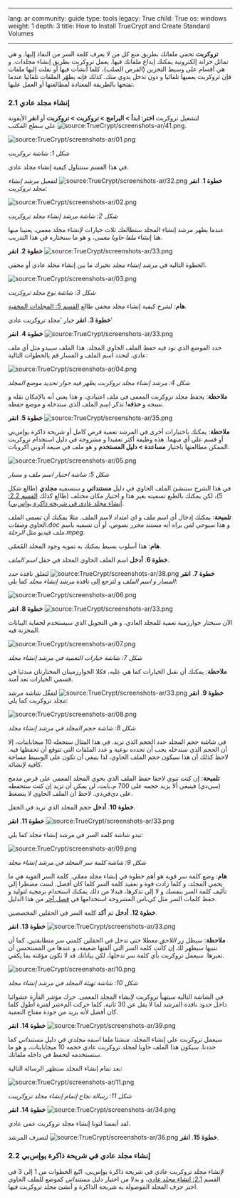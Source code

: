

---

lang: ar
community: guide
type: tools
legacy: True
child: True
os: windows
weight: 1
depth: 3
title: How to Install TrueCrypt and Create Standard Volumes

---

<p>
<strong>تروكربت</strong> تحمي ملفاتك بطريق منع كل من لا يعرف كلمة السر من النفاذ إليها. و هي تماثل خزانة إلكترونية يمكنك إيداع ملفاتك فيها. يعمل تروكربت بطريق إنشاء مجلدات، و هي أقسام على وسيط التخزين (القرص الصلب)، كلما أنشأت فيها أو نقلت إليها ملفات فإن تروكربت يعميها تلقائيا و دون تدخل يدوي منك. كذلك فإنه يظهّر الملفات تلقائيا عندما تفتحها بالطريقة المعتادة لمطالعتها أو العمل عليها.
</p>

<h3 id="std">2.1 إنشاء مجلد عادي</h3>
<p>
لتشغيل تروكربت <strong>اختر: ابدأ &gt; البرامج &gt; تروكربت &gt; تروكربت</strong> أو <strong>انقر</strong> الأيقونة <img src="/sites/securitybkp.ngoinabox.org/files/u5/truecrypt-ar/41.png" alt="source:TrueCrypt/screenshots-ar/41.png" title="source:TrueCrypt/screenshots-ar/41.png"> على سطح المكتب. 

</p>
<p>
<img src="/sites/securitybkp.ngoinabox.org/files/u5/truecrypt-ar/01.png" alt="source:TrueCrypt/screenshots-ar/01.png" title="source:TrueCrypt/screenshots-ar/01.png">
</p>
<p>
<i>شكل 1: شاشة تروكربت</i>
</p>
<p>
في هذا القسم سنتناول كيفية إنشاء مجلد عادي.
</p>
<p>
<strong>خطوة 1</strong>. <strong>انقر</strong> <img src="/sites/securitybkp.ngoinabox.org/files/u5/truecrypt-ar/32.png" alt="source:TrueCrypt/screenshots-ar/32.png" title="source:TrueCrypt/screenshots-ar/32.png"> لتفعيل <i>مرشد إنشاء مجلد تروكربت</i>:

</p>
<p>
<img src="/sites/securitybkp.ngoinabox.org/files/u5/truecrypt-ar/02.png" alt="source:TrueCrypt/screenshots-ar/02.png" title="source:TrueCrypt/screenshots-ar/02.png">
</p>
<p>
<i>شكل 2: شاشة مرشد إنشاء مجلد تروكربت</i>
</p>
<p>
عندما يظهر مرشد إنشاء المجلد ستطالعك ثلاث خيارات لإنشاء مجلد معمى، يعنينا منها هنا إنشاء <i>ملفا حاويا معمى</i>، و هو ما سنختاره في هذا التدريب.
</p>
<p>
<strong>خطوة 2</strong>. <strong>انقر</strong> <img src="/sites/securitybkp.ngoinabox.org/files/u5/truecrypt-ar/33.png" alt="source:TrueCrypt/screenshots-ar/33.png" title="source:TrueCrypt/screenshots-ar/33.png">

</p>
<p>
الخطوة التالية في <i>مرشد إنشاء مجلد</i> تخيرك ما بين إنشاء مجلد عادي أو مخفي.
</p>
<p>
<img src="/sites/securitybkp.ngoinabox.org/files/u5/truecrypt-ar/03.png" alt="source:TrueCrypt/screenshots-ar/03.png" title="source:TrueCrypt/screenshots-ar/03.png">
</p>
<p>
<i>شكل 3: شاشة نوع مجلد تروكربت</i>
</p>
<p>
<strong>هام</strong>: لشرح كيفية إنشاء مجلد مخفي طالع <a href="truecrypt_hidden">القسم 5: المجلدات المخفية</a>.

</p>
<p>
<strong>خطوة 3</strong>. <strong>انقر</strong> خيار 'مجلد تروكربت عادي'
</p>
<p>
<strong>خطوة 4</strong>. <strong>انقر</strong> <img src="/sites/securitybkp.ngoinabox.org/files/u5/truecrypt-ar/33.png" alt="source:TrueCrypt/screenshots-ar/33.png" title="source:TrueCrypt/screenshots-ar/33.png">
</p>
<p>
حدد الموضع الذي تود فيه حفظ الملف الحاوي المجلد. هذا الملف سيبدو مثل أي ملف عادي، لتحدد اسم الملف و المسار قم بالخطوات التالية:

</p>
<p>
<img src="/sites/securitybkp.ngoinabox.org/files/u5/truecrypt-ar/04.png" alt="source:TrueCrypt/screenshots-ar/04.png" title="source:TrueCrypt/screenshots-ar/04.png">
</p>
<p>
<i>شكل 4: مرشد إنشاء مجلد تروكربت يظهر فيه حوار تحديد موضع المجلد</i>
</p>
<p>
<strong>ملاحظة</strong>: يحفظ مجلد تروكربت المعمى في ملف اعتيادي، و هذا يعني أنه بالإمكان نقله و نسخه و <strong>حذفه</strong>! تذكر اسم الملف الذي ستدخله و موضع حفظه.
</p>
<p>
<strong>خطوة 5</strong>. <strong>انقر</strong> <img src="/sites/securitybkp.ngoinabox.org/files/u5/truecrypt-ar/35.png" alt="source:TrueCrypt/screenshots-ar/35.png" title="source:TrueCrypt/screenshots-ar/35.png">

</p>
<p>
<strong>ملاحظة</strong>: يمكنك باختيارات أخرى في المرشد تعمية قرص كامل أو شريحة ذاكرة يوإس‌بي أو قسم على أي منهما. هذه وظيفة أكثر تعقيدا و مشروحة في دليل استخدام تروكربت الممكن مطالعتها باختيار <strong>مساعدة &gt; دليل المستخدم</strong> و هو ملف في صيغة أدوبي أكروبات.
</p>
<p>
<img src="/sites/securitybkp.ngoinabox.org/files/u5/truecrypt-ar/05.png" alt="source:TrueCrypt/screenshots-ar/05.png" title="source:TrueCrypt/screenshots-ar/05.png">
</p>
<p>
<i>شكل 5: شاشة اختيار اسم ملف و مسار</i>
</p>

<p>
في هذا الشرح سننشئ الملف الحاوي في دليل <strong>مستنداتي</strong> و سنسميه <strong>مجلدي</strong> (طالع شكل 5)، لكن يمكنك بالطبع تسميته بغير هذا و اختيار مكان مختلف (طالع كذلك <a href="#usb" rel="nofollow">القسم 2.2: إنشاء مجلد عادي في شريحة ذاكرة يوإس‌بي</a>).
</p>
<p>
<strong>تلميحة</strong>: يمكنك إدخال أي اسم ملف و اي امتداد لاسم الملف. مثلا يمكنك أن تسمي الملف الحاوي <i>وصفات.doc</i> و هذا سيوحي لمن يراه أنه مستند محرر نصوص، أو أن تسميه باسم ملف فيديو مثل <i>الرحلة.mpeg</i>.

</p>
<p>
<strong>هام</strong>: هذا أسلوب بسيط يمكنك به تمويه وجود المجلد المُعمّى.
</p>
<p>
<strong>خطوة 6</strong>. <strong>أدخل</strong> اسم الملف الحاوي المجلد في حقل <i>اسم الملف</i>.
</p>
<p>
<strong>خطوة 7</strong>. <strong>انقر</strong> <img src="/sites/securitybkp.ngoinabox.org/files/u5/truecrypt-ar/38.png" alt="source:TrueCrypt/screenshots-ar/38.png" title="source:TrueCrypt/screenshots-ar/38.png"> لتغلق نافذة <i>حدد المسار و اسم الملف</i> و لترجع إلى نافذة <i>مرشد إنشاء مجلد</i> كما يلي:

</p>
<p>
<img src="/sites/securitybkp.ngoinabox.org/files/u5/truecrypt-ar/06.png" alt="source:TrueCrypt/screenshots-ar/06.png" title="source:TrueCrypt/screenshots-ar/06.png">
</p>
<p>
<strong>خطوة 8</strong>. <strong>انقر</strong> <img src="/sites/securitybkp.ngoinabox.org/files/u5/truecrypt-ar/33.png" alt="source:TrueCrypt/screenshots-ar/33.png" title="source:TrueCrypt/screenshots-ar/33.png">
</p>
<p>
الآن سنختار خوارزمية تعمية للمجلد العادي، و هي التحويل الذي سيستخدم لحماية البيانات المخزنة فيه.
</p>
<p>
<img src="/sites/securitybkp.ngoinabox.org/files/u5/truecrypt-ar/07.png" alt="source:TrueCrypt/screenshots-ar/07.png" title="source:TrueCrypt/screenshots-ar/07.png">
</p>

<p>
<i>شكل 7: شاشة خيارات التعمية في مرشد إنشاء مجلد</i>
</p>
<p>
<strong>ملاحظة</strong>: يمكنك أن تقبل الخيارات كما هي عليه، فكلا الخوارزميتان المختارتان مبدئيا في قسمي الخيارات تعد آمنة.
</p>
<p>
<strong>خطوة 9</strong>. <strong>انقر</strong> <img src="/sites/securitybkp.ngoinabox.org/files/u5/truecrypt-ar/33.png" alt="source:TrueCrypt/screenshots-ar/33.png" title="source:TrueCrypt/screenshots-ar/33.png"> لتفعِّل شاشة مرشد مجلد تروكربت كما يلي: 
</p>
<p>

<img src="/sites/securitybkp.ngoinabox.org/files/u5/truecrypt-ar/08.png" alt="source:TrueCrypt/screenshots-ar/08.png" title="source:TrueCrypt/screenshots-ar/08.png">
</p>
<p>
<i>شكل 8: شاشة حجم المجلد في مرشد إنشاء مجلد</i>
</p>
<p>
في شاشة حجم المجلد حدد الحجم الذي تريد. في هذا المثال سنجعله 10 ميجابايتات، إلا أن الحجم الذي ستدخله يجب أن تحدده نوعية و عدد الملفات التي تتوقع أن تحفظها فيه. لاحظ كذلك أن هذا سيكون حجم الملف الحاوي، لذا ينبغي أن تكون على الوسيط مساحة كافية لإنشائه.
</p>
<p>
<strong>تلميحة</strong>: إن كنت تنوي لاحقا حفظ الملف الذي يحوي المجلد المعمى على قرص مدمج (سي‌دي) فينبغي ألا يزيد حجمه على 700 م.بايت، لن يمكن أن تزيد إن كنت ستحفظه على دي‌في‌دي. لاحظ أن الملف الحاوي لا ينضغط.
</p>
<p>
<strong>خطوة 10</strong>. <strong>أدخل</strong> حجم المجلد الذي تريد في الحقل.

</p>
<p>
<strong>خطوة 11</strong>. <strong>انقر</strong> <img src="/sites/securitybkp.ngoinabox.org/files/u5/truecrypt-ar/33.png" alt="source:TrueCrypt/screenshots-ar/33.png" title="source:TrueCrypt/screenshots-ar/33.png">
</p>
<p>
تبدو شاشة كلمة السر في مرشد إنشاء مجلد كما يلي:
</p>
<p>
<img src="/sites/securitybkp.ngoinabox.org/files/u5/truecrypt-ar/09.png" alt="source:TrueCrypt/screenshots-ar/09.png" title="source:TrueCrypt/screenshots-ar/09.png">
</p>
<p>
<i>شكل 9: شاشة كلمة سر المجلد في مرشد إنشاء مجلد</i>

</p>
<p>
<strong>هام</strong>: وضع كلمة سر قوية هو أهم خطوة في إنشاء مجلد معمّى. كلمة السر القوية هي ما يحمي المجلد، و كلما زادت قوة و تعقيد كلمة السر كلما كان أفضل. لست مضطرا إلى تأليف كلمة السر بنفسك و لا إلى تذكرها، فبدلا من ذلك يمكنك استخدام برمجية لتوليد و حفظ كلمات السر مثل كي‌باس المشروحة استخدامها في <a href="keepass">فصل آخر</a> من هذا الدليل.
</p>
<p>
<strong>خطوة 12</strong>. <strong>أدخل</strong> ثم <strong>أكد</strong> كلمة السر في الحقلين المخصصين.

</p>
<p>
<strong>خطوة 13</strong>. <strong>انقر</strong> <img src="/sites/securitybkp.ngoinabox.org/files/u5/truecrypt-ar/33.png" alt="source:TrueCrypt/screenshots-ar/33.png" title="source:TrueCrypt/screenshots-ar/33.png">
</p>
<p>
<strong>ملاحظة</strong>: سيظل زر <i>اللاحق</i> معطلا حتى تدخل في الحقلين كلمتي سر متطابقتين. كما أن تنبيها سيظهر لك إن كانت كلمة السر التي ألفتها ضعيفة، و عندها من المستحسن أن تغيرها. سيعمل تروكربت بأي كلمة سر تدخلها، لكن بياناتك قد لا تكون مؤمّنة بما يكفي.
</p>
<p>
<img src="/sites/securitybkp.ngoinabox.org/files/u5/truecrypt-ar/10.png" alt="source:TrueCrypt/screenshots-ar/10.png" title="source:TrueCrypt/screenshots-ar/10.png">

</p>
<p>
<i>شكل 10: شاشة تهيئة المجلد في مرشد إنشاء مجلد</i>
</p>
<p>
في الشاشة التالية سيتهيأ تروكربت لإنشاء المجلد المعمى. حرك مؤشر الفأرة عشوائيا داخل حدود نافذة المرشد لما لا يقل عن 30 ثانية. كلما حركت المءشر لفترة أطول كلما كان أفضل لأنه يزيد من جودة مفتاح التعمية.
</p>
<p>
<strong>خطوة 14</strong>. <strong>انقر</strong> <img src="/sites/securitybkp.ngoinabox.org/files/u5/truecrypt-ar/39.png" alt="source:TrueCrypt/screenshots-ar/39.png" title="source:TrueCrypt/screenshots-ar/39.png">
</p>
<p>
سيعمل تروكربت على إنشاء المجلد، منشئا ملفا اسمه <i>مجلدي</i> في دليل <i>مستنداتي</i> كما حددنا. سيكون هذا الملف حاويا لمجلد تروكربت عادي حجمه 10 ميجابايتات، و هو ما ستستخدمه لتحفظ في داخله ملفاتك.

</p>
<p>
بعد تمام إنشاء المجلد ستظهر الرسالة التالية:
</p>
<p>
<img src="/sites/securitybkp.ngoinabox.org/files/u5/truecrypt-ar/11.png" alt="source:TrueCrypt/screenshots-ar/11.png" title="source:TrueCrypt/screenshots-ar/11.png">
</p>
<p>
<i>شكل 11: رسالة نجاح إتمام إنشاء مجلد تروكريبت</i>
</p>
<p>
<strong>خطوة 14</strong>. <strong>انقر</strong> <img src="/sites/securitybkp.ngoinabox.org/files/u5/truecrypt-ar/34.png" alt="source:TrueCrypt/screenshots-ar/34.png" title="source:TrueCrypt/screenshots-ar/34.png">

</p>
<p>
لقد أتممنا لتونا إنشاء مجلد تروكربت عمى عادي.
</p>
<p>
<strong>خطوة 15</strong>. <strong>انقر</strong> <img src="/sites/securitybkp.ngoinabox.org/files/u5/truecrypt-ar/36.png" alt="source:TrueCrypt/screenshots-ar/36.png" title="source:TrueCrypt/screenshots-ar/36.png"> لتصرف المرشد.
</p>
<h3 id="usb">2.2 إنشاء مجلد عادي في شريحة ذاكرة يوإس‌بي</h3>
<p>

لإنشاء مجلد تروكربت عادي في شريحة ذاكرة يوإس‌بي، اتّبع الخطوات من 1 إلى 3 في القسم <a href="#std">2.1: إنشاء مجلد عادي</a>، و بدلا من اختيار دليل <i>مستنداتي</i> كموضع للملف الحاوي اختر حرف المجلد الموصولة به شريحة الذاكرة و أنشئ مجلد تروكربت فيها.
</p>



